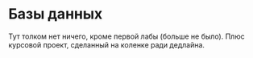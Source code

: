 # Базы данных

Тут толком нет ничего, кроме первой лабы (больше не было).
Плюс курсовой проект, сделанный на коленке ради дедлайна.